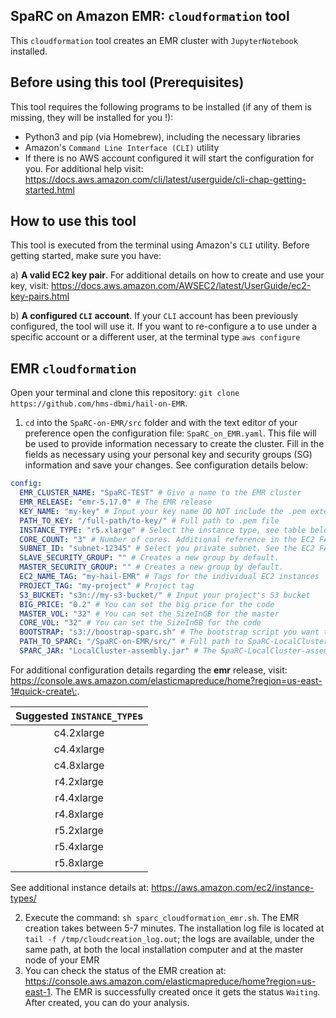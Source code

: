 ## SpaRC on Amazon EMR: `cloudformation` tool 

This `cloudformation` tool creates an EMR cluster with `JupyterNotebook` installed. 

## Before using this tool (Prerequisites)

This tool requires the following programs to be installed (if any of them is missing, they will be installed for you
!): 

* Python3 and pip (via Homebrew), including the necessary libraries
* Amazon's `Command Line Interface (CLI)` utility
* If there is no AWS account configured it will start the configuration for you. For additional help visit: https://docs.aws.amazon.com/cli/latest/userguide/cli-chap-getting-started.html 

## How to use this tool

This tool is executed from the terminal using Amazon's `CLI` utility. Before getting started, make sure you have: 

a) **A valid EC2 key pair**. For additional details on how to create and use your key, visit: https://docs.aws.amazon.com/AWSEC2/latest/UserGuide/ec2-key-pairs.html

b) **A configured `CLI` account**. If your `CLI` account has been previously configured, the tool will use it. If you want to re-configure a to use under a specific account or a different user, at the terminal type `aws configure`

## EMR `cloudformation`

Open your terminal and clone this repository: `git clone https://github.com/hms-dbmi/hail-on-EMR`. 
 
1. `cd` into the `SpaRC-on-EMR/src` folder and with the text editor of your preference open the configuration file: `SpaRC_on_EMR.yaml`. This file will be used to provide information necessary to create the cluster. Fill in the fields as necessary using your personal key and security groups (SG) information and save your changes. See configuration details below:

```yaml
config:
  EMR_CLUSTER_NAME: "SpaRC-TEST" # Give a name to the EMR cluster
  EMR_RELEASE: "emr-5.17.0" # The EMR release
  KEY_NAME: "my-key" # Input your key name DO NOT include the .pem extension
  PATH_TO_KEY: "/full-path/to-key/" # Full path to .pem file
  INSTANCE_TYPE: "r5.xlarge" # Select the instance type, see table below.
  CORE_COUNT: "3" # Number of cores. Additional reference in the EC2 FAQs website 
  SUBNET_ID: "subnet-12345" # Select you private subnet. See the EC2 FAQs website
  SLAVE_SECURITY_GROUP: "" # Creates a new group by default.
  MASTER_SECURITY_GROUP: "" # Creates a new group by default.
  EC2_NAME_TAG: "my-hail-EMR" # Tags for the individual EC2 instances
  PROJECT_TAG: "my-project" # Project tag
  S3_BUCKET: "s3n://my-s3-bucket/" # Input your project's S3 bucket
  BIG_PRICE: "0.2" # You can set the big price for the code 
  MASTER_VOL: "32" # You can set the SizeInGB for the master
  CORE_VOL: "32" # You can set the SizeInGB for the code
  BOOTSTRAP: "s3://boostrap-sparc.sh" # The bootstrap script you want to choose
  PATH_TO_SPARC: "/SpaRC-on-EMR/src/" # Full path to SpaRC-LocalCluster-assembly.jar file
  SPARC_JAR: "LocalCluster-assembly.jar" # The SpaRC-LocalCluster-assembly.jar
```
For additional configuration details regarding the **emr** release, visit: <https://console.aws.amazon.com/elasticmapreduce/home?region=us-east-1#quick-create\:>. 

|Suggested **`INSTANCE_TYPE`s** |
|:-------------------------:| 
| c4.2xlarge | 
| c4.4xlarge | 
| c4.8xlarge | 
| r4.2xlarge | 
| r4.4xlarge | 
| r4.8xlarge |
| r5.2xlarge |
| r5.4xlarge |
| r5.8xlarge |

See additional instance details at: https://aws.amazon.com/ec2/instance-types/

2. Execute the command: `sh sparc_cloudformation_emr.sh`. The EMR creation takes between 5-7 minutes. The installation log file is located at `tail -f /tmp/cloudcreation_log.out`; the logs are available, under the same path, at both the local installation computer and at the master node of your EMR
3. You can check the status of the EMR creation at: https://console.aws.amazon.com/elasticmapreduce/home?region=us-east-1. The EMR is successfully created once it gets the status `Waiting`. After created, you can do your analysis.



